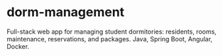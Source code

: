 # dorm-management
Full-stack web app for managing student dormitories: residents, rooms, maintenance, reservations, and packages. Java, Spring Boot, Angular, Docker.
